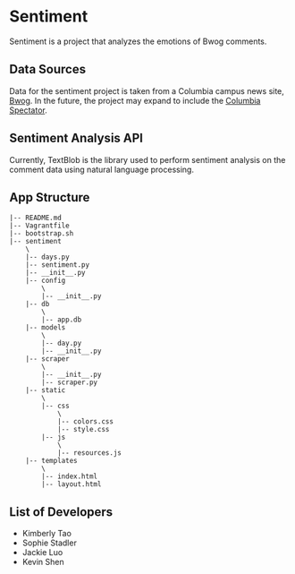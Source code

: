 # Sentiment
Sentiment is a project that analyzes the emotions of Bwog comments.

## Data Sources
Data for the sentiment project is taken from a Columbia campus news site, [Bwog](bwog.com). In the future, the project may expand to include the [Columbia Spectator](columbiaspectator.com).

## Sentiment Analysis API
Currently, TextBlob is the library used to perform sentiment analysis on the comment data using natural language processing.

## App Structure
```
|-- README.md
|-- Vagrantfile
|-- bootstrap.sh
|-- sentiment
    \
    |-- days.py
    |-- sentiment.py
    |-- __init__.py
    |-- config
        \
        |-- __init__.py
    |-- db
        \
        |-- app.db
    |-- models
        \
        |-- day.py
        |-- __init__.py
    |-- scraper
        \
        |-- __init__.py
        |-- scraper.py
    |-- static
        \
        |-- css
            \
            |-- colors.css
            |-- style.css
        |-- js
            \
            |-- resources.js
    |-- templates
        \
        |-- index.html
        |-- layout.html
```

## List of Developers
- Kimberly Tao
- Sophie Stadler
- Jackie Luo
- Kevin Shen
